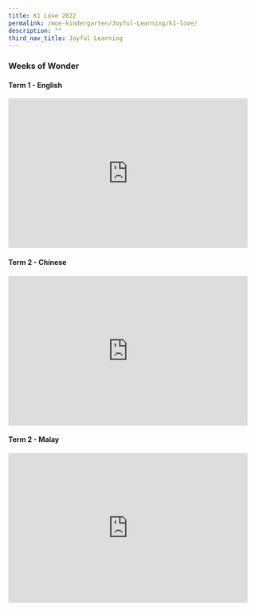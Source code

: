 ```yaml
---
title: K1 Love 2022
permalink: /moe-kindergarten/Joyful-Learning/k1-love/
description: ""
third_nav_title: Joyful Learning
---
```


### Weeks of Wonder

#### Term 1 - English

<iframe allowfullscreen="true" height="299" width="480" frameborder="0" src="https://docs.google.com/presentation/d/e/2PACX-1vSDL983J5W1vwi5H9jFrILQ8rIdkPKgQCjR5H_WBiNvzNxxg09hDWAEZLiAjailBsIYW6_rK-saiFA1/embed?start=false&amp;loop=false&amp;delayms=5000"></iframe>

#### Term 2 - Chinese

<iframe allowfullscreen="true" height="299" width="480" frameborder="0" src="https://docs.google.com/presentation/d/e/2PACX-1vSBll57ogawBsK7BbqIFkH9_rxTyq7RdtrrDuvMgki27KdlrluwE8lM99xILPeDBLC_WfcOuqR1oYfy/embed?start=false&amp;loop=false&amp;delayms=5000"></iframe>

#### Term 2 - Malay

<iframe allowfullscreen="true" height="299" width="480" frameborder="0" src="https://docs.google.com/presentation/d/e/2PACX-1vTjJBuor6t9Iv_qM8Zzs6DRsoarE8HHH-avx0neTPPfQHI-gabp8W3gx3j7CDfmWpKSPouLUp4qBuob/embed?start=false&amp;loop=false&amp;delayms=5000"></iframe>